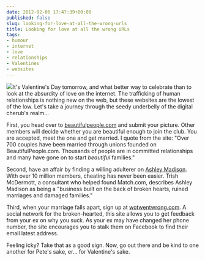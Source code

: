 ```yaml
---
date: 2012-02-06 17:47:39+00:00
published: false
slug: looking-for-love-at-all-the-wrong-urls
title: Looking for love at all the wrong URLs
tags:
- humour
- internet
- love
- relationships
- Valentines
- websites
---
```


![](http://media.tumblr.com/tumblr_lyu2plSVry1qfn08u.jpg)It's Valentine's Day tomorrow, and what better way to celebrate than to look at the absurdity of love on the internet. The trafficking of human relationships is nothing new on the web, but these websites are the lowest of the low. Let's take a journey through the seedy underbelly of the digital cherub's realm…




First, you head over to [beautifulpeople.com](http://www.beautifulpeople.com) and submit your picture. Other members will decide whether you are beautiful enough to join the club. You are accepted, meet the one and get married. I quote from the site: "Over 700 couples have been married through unions founded on BeautifulPeople.com. Thousands of people are in committed relationships and many have gone on to start _beautiful_ families."




Second, have an affair by finding a willing adulterer on [Ashley Madison](http://www.ashleymadison.com/). With over 10 million members, cheating has never been easier. Trish McDermott, a consultant who helped found Match.com, describes Ashley Madison as being a "business built on the back of broken hearts, ruined marriages and damaged families."




Third, when your marriage falls apart, sign up at [wotwentwrong.com](http://wotwentwrong.com/). A social network for the broken-hearted, this site allows you to get feedback from your ex on why you suck. As your ex may have changed her phone number, the site encourages you to stalk them on Facebook to find their email latest address.




Feeling icky? Take that as a good sign. Now, go out there and be kind to one another for Pete's sake, er… for Valentine's sake.
